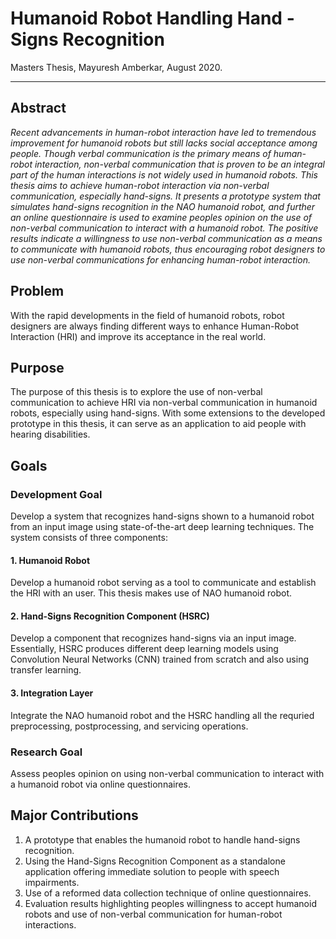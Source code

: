 # Humanoid Robot Handling Hand -Signs Recognition
Masters Thesis, Mayuresh Amberkar, August 2020.

------------
## Abstract
*Recent advancements in human-robot interaction have led to tremendous improvement for humanoid robots but still lacks social acceptance among people. Though verbal communication is the primary means of human-robot interaction, non-verbal communication that is proven to be an integral part of the human interactions is not widely used in humanoid robots. This thesis aims to achieve human-robot interaction via non-verbal communication, especially hand-signs. It presents a prototype system that simulates hand-signs recognition in the NAO humanoid robot, and further an online questionnaire is used to examine peoples opinion on the use of non-verbal communication to interact with a humanoid robot. The positive results indicate a willingness to use non-verbal communication as a means to communicate with humanoid robots, thus encouraging robot designers to use non-verbal communications for enhancing human-robot interaction.*
## Problem
With the rapid developments in the field of humanoid robots, robot designers are always finding different ways to enhance Human-Robot Interaction (HRI) and improve its acceptance in the real world. 

## Purpose
The purpose of this thesis is to explore the use of non-verbal communication to achieve HRI via non-verbal communication in humanoid robots, especially using hand-signs. With some extensions to the developed prototype in this thesis, it can serve as an application to aid people with hearing disabilities.

## Goals

### Development Goal
Develop a system that recognizes hand-signs shown to a humanoid robot from an input image using state-of-the-art deep learning techniques. The system consists of three components:
#### 1. Humanoid Robot
Develop a humanoid robot serving as a tool to communicate and establish the HRI with an user. This thesis makes use of NAO humanoid robot.
#### 2. Hand-Signs Recognition Component (HSRC)
Develop a component that recognizes hand-signs via an input image. Essentially, HSRC produces different deep learning models using Convolution Neural Networks (CNN) trained from scratch and also using transfer learning.
#### 3. Integration Layer
Integrate the NAO humanoid robot and the HSRC handling all the requried preprocessing, postprocessing, and servicing operations.
### Research Goal
Assess peoples opinion on using non-verbal communication  to interact with a humanoid robot via online questionnaires.


## Major Contributions
1. A prototype that enables the humanoid robot to handle hand-signs recognition.
2. Using the Hand-Signs Recognition Component as a standalone application offering immediate solution to people with speech impairments.
3. Use of a reformed data collection technique of online questionnaires.
4. Evaluation results highlighting peoples willingness to accept humanoid robots and use of non-verbal communication for human-robot interactions.
